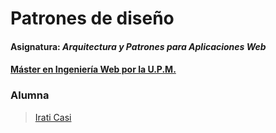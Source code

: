 # Patrones de diseño
#### Asignatura: *Arquitectura y Patrones para Aplicaciones Web*
#### [Máster en Ingeniería Web por la U.P.M.](http://miw.etsisi.upm.es)

### Alumna
> [Irati Casi](https://github.com/iraticasi)  
